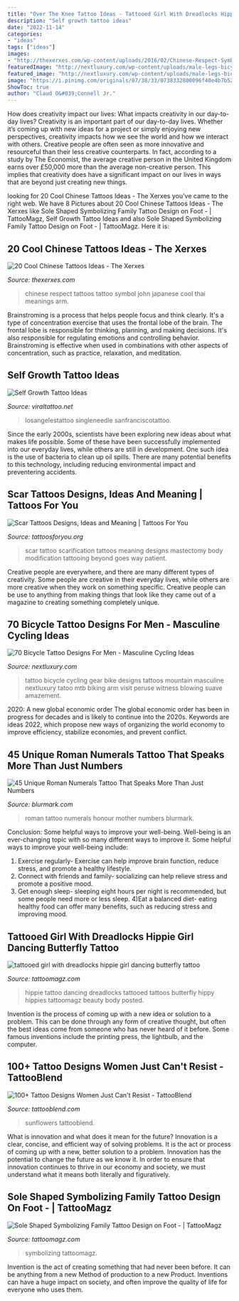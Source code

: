 ```yaml
---
title: "Over The Knee Tattoo Ideas - Tattooed Girl With Dreadlocks Hippie Girl Dancing Butterfly Tattoo"
description: "Self growth tattoo ideas"
date: "2022-11-14"
categories:
- "ideas"
tags: ["ideas"]
images:
- "http://thexerxes.com/wp-content/uploads/2016/02/Chinese-Respect-Symbol-Tattoo.jpg"
featuredImage: "http://nextluxury.com/wp-content/uploads/male-legs-bicycle-gear-tattoo.jpg"
featured_image: "http://nextluxury.com/wp-content/uploads/male-legs-bicycle-gear-tattoo.jpg"
image: "https://i.pinimg.com/originals/07/38/33/0738332800096f40e4b7b5278d8b3b6e.jpg"
ShowToc: true
author: "Claud O&#039;Connell Jr."
---
```



How does creativity impact our lives: What impacts creativity in our day-to-day lives?
Creativity is an important part of our day-to-day lives. Whether it’s coming up with new ideas for a project or simply enjoying new perspectives, creativity impacts how we see the world and how we interact with others. Creative people are often seen as more innovative and resourceful than their less creative counterparts. In fact, according to a study by The Economist, the average creative person in the United Kingdom earns over £50,000 more than the average non-creative person. This implies that creativity does have a significant impact on our lives in ways that are beyond just creating new things.

	

		
looking for 20 Cool Chinese Tattoos Ideas - The Xerxes you've came to the right web. We have 8 Pictures about 20 Cool Chinese Tattoos Ideas - The Xerxes like Sole Shaped Symbolizing Family Tattoo Design on Foot - | TattooMagz, Self Growth Tattoo Ideas and also Sole Shaped Symbolizing Family Tattoo Design on Foot - | TattooMagz. Here it is:
		
    
## 20 Cool Chinese Tattoos Ideas - The Xerxes

<img loading=lazy src="http://thexerxes.com/wp-content/uploads/2016/02/Chinese-Respect-Symbol-Tattoo.jpg" onerror="this.onerror=null;this.src='https://tse4.mm.bing.net/th?id=OIP.GDOysKPbnSHky03ElMlrIgHaJ4&amp;pid=15.1';" alt="20 Cool Chinese Tattoos Ideas - The Xerxes">

_Source: thexerxes.com_

>chinese respect tattoos tattoo symbol john japanese cool thai meanings arm. 

	

Brainstroming is a process that helps people focus and think clearly. It's a type of concentration exercise that uses the frontal lobe of the brain. The frontal lobe is responsible for thinking, planning, and making decisions. It's also responsible for regulating emotions and controlling behavior. Brainstroming is effective when used in combinations with other aspects of concentration, such as practice, relaxation, and meditation.

    
## Self Growth Tattoo Ideas

<img loading=lazy src="https://i.pinimg.com/originals/07/38/33/0738332800096f40e4b7b5278d8b3b6e.jpg" onerror="this.onerror=null;this.src='https://tse4.mm.bing.net/th?id=OIP.741YyrEghrvYQkLVbi7YiAHaHX&amp;pid=15.1';" alt="Self Growth Tattoo Ideas">

_Source: viraltattoo.net_

>losangelestattoo singleneedle sanfranciscotattoo. 

	

Since the early 2000s, scientists have been exploring new ideas about what makes life possible. Some of these have been successfully implemented into our everyday lives, while others are still in development. One such idea is the use of bacteria to clean up oil spills. There are many potential benefits to this technology, including reducing environmental impact and preventering accidents.

    
## Scar Tattoos Designs, Ideas And Meaning | Tattoos For You

<img loading=lazy src="https://www.tattoosforyou.org/wp-content/uploads/2013/11/Tattoo-Over-Scar.jpg" onerror="this.onerror=null;this.src='https://tse3.mm.bing.net/th?id=OIP.g0XVy9gg336mdVLJNWpWFAHaJ4&amp;pid=15.1';" alt="Scar Tattoos Designs, Ideas and Meaning | Tattoos For You">

_Source: tattoosforyou.org_

>scar tattoo scarification tattoos meaning designs mastectomy body modification tattooing beyond goes way patient. 

	

Creative people are everywhere, and there are many different types of creativity. Some people are creative in their everyday lives, while others are more creative when they work on something specific. Creative people can be use to anything from making things that look like they came out of a magazine to creating something completely unique.

    
## 70 Bicycle Tattoo Designs For Men - Masculine Cycling Ideas

<img loading=lazy src="http://nextluxury.com/wp-content/uploads/male-legs-bicycle-gear-tattoo.jpg" onerror="this.onerror=null;this.src='https://tse1.mm.bing.net/th?id=OIP.ddEO2XALIzWBnH4b9mEi8AHaHa&amp;pid=15.1';" alt="70 Bicycle Tattoo Designs For Men - Masculine Cycling Ideas">

_Source: nextluxury.com_

>tattoo bicycle cycling gear bike designs tattoos mountain masculine nextluxury tatoo mtb biking arm visit peruse witness blowing suave amazement. 

	

2020: A new global economic order
The global economic order has been in progress for decades and is likely to continue into the 2020s. Keywords are ideas 2022, which propose new ways of organizing the world economy to improve efficiency, stabilize economies, and prevent conflict.

    
## 45 Unique Roman Numerals Tattoo That Speaks More Than Just Numbers

<img loading=lazy src="http://www.blurmark.com/wp-content/uploads/2017/06/Roman-Numerals-Tattoo-In-The-Honour-Of-Mother.jpg" onerror="this.onerror=null;this.src='https://tse2.mm.bing.net/th?id=OIP.xOhoFzsAGbHSnSTBEDtDQQHaHa&amp;pid=15.1';" alt="45 Unique Roman Numerals Tattoo That Speaks More Than Just Numbers">

_Source: blurmark.com_

>roman tattoo numerals honour mother numbers blurmark. 

	

Conclusion: Some helpful ways to improve your well-being.
Well-being is an ever-changing topic with so many different ways to improve it. Some helpful ways to improve your well-being include: 
1) Exercise regularly- Exercise can help improve brain function, reduce stress, and promote a healthy lifestyle. 
2) Connect with friends and family- socializing can help relieve stress and promote a positive mood. 
3) Get enough sleep- sleeping eight hours per night is recommended, but some people need more or less sleep. 
4)Eat a balanced diet- eating healthy food can offer many benefits, such as reducing stress and improving mood.

    
## Tattooed Girl With Dreadlocks Hippie Girl Dancing Butterfly Tattoo

<img loading=lazy src="https://tattoomagz.com/wp-content/uploads/2013/11/tattooed-girl-with-dreadlocks-hippie-girl-dancing-butterfly-tattoo1.jpg" onerror="this.onerror=null;this.src='https://tse3.mm.bing.net/th?id=OIP.cBPCbSv8w2DHcdyhyauiewHaLH&amp;pid=15.1';" alt="tattooed girl with dreadlocks hippie girl dancing butterfly tattoo">

_Source: tattoomagz.com_

>hippie tattoo dancing dreadlocks tattooed tattoos butterfly hippy hippies tattoomagz beauty body posted. 

	

Invention is the process of coming up with a new idea or solution to a problem. This can be done through any form of creative thought, but often the best ideas come from someone who has never heard of it before. Some famous inventions include the printing press, the lightbulb, and the computer.

    
## 100+ Tattoo Designs Women Just Can&#039;t Resist - TattooBlend

<img loading=lazy src="https://tattooblend.com/wp-content/uploads/2017/03/a7.jpg" onerror="this.onerror=null;this.src='https://tse3.mm.bing.net/th?id=OIP.dZgJg-iIkQMWFacihdY45AHaHX&amp;pid=15.1';" alt="100+ Tattoo Designs Women Just Can&#039;t Resist - TattooBlend">

_Source: tattooblend.com_

>sunflowers tattooblend. 

	

What is innovation and what does it mean for the future?
Innovation is a clear, concise, and efficient way of solving problems. It is the act or process of coming up with a new, better solution to a problem. Innovation has the potential to change the future as we know it. In order to ensure that innovation continues to thrive in our economy and society, we must understand what it means both literally and figuratively.

    
## Sole Shaped Symbolizing Family Tattoo Design On Foot - | TattooMagz

<img loading=lazy src="https://tattoomagz.com/wp-content/uploads/tattoos-symbolizing-family-unfiltered-48104.jpg" onerror="this.onerror=null;this.src='https://tse2.mm.bing.net/th?id=OIP.XxojV3MK9rGw5rD671vuDgHaLG&amp;pid=15.1';" alt="Sole Shaped Symbolizing Family Tattoo Design on Foot - | TattooMagz">

_Source: tattoomagz.com_

>symbolizing tattoomagz. 

	

Invention is the act of creating something that had never been before. It can be anything from a new Method of production to a new Product. Inventions can have a huge impact on society, and often improve the quality of life for everyone who uses them.

